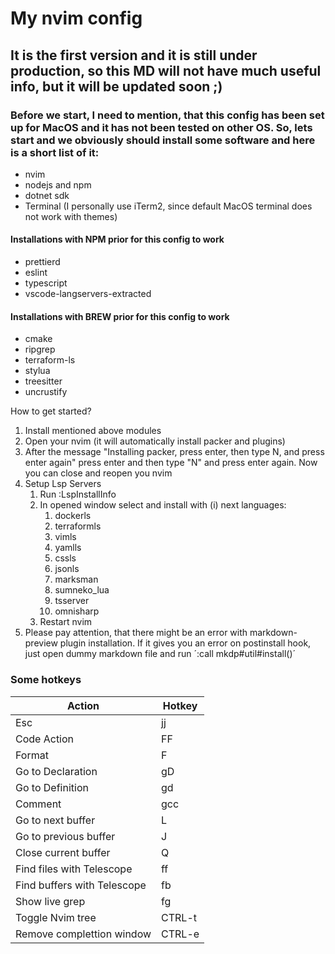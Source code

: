 # My nvim config

## It is the first version and it is still under production, so this MD will not have much useful info, but it will be updated soon ;)

### Before we start, I need to mention, that this config has been set up for MacOS and it has not been tested on other OS. So, lets start and we obviously should install some software and here is a short list of it:

- nvim
- nodejs and npm
- dotnet sdk
- Terminal (I personally use iTerm2, since default MacOS terminal does not work with themes)

#### Installations with NPM prior for this config to work

- prettierd
- eslint
- typescript
- vscode-langservers-extracted

#### Installations with BREW prior for this config to work

- cmake
- ripgrep
- terraform-ls
- stylua
- treesitter
- uncrustify

How to get started?

1. Install mentioned above modules
2. Open your nvim (it will automatically install packer and plugins)
3. After the message "Installing packer, press enter, then type N, and press enter again" press enter and then type "N" and press enter again. Now you can close and reopen you nvim
4. Setup Lsp Servers
   1. Run :LspInstallInfo
   2. In opened window select and install with (i) next languages:
      1. dockerls
      2. terraformls
      3. vimls
      4. yamlls
      5. cssls
      6. jsonls
      7. marksman
      8. sumneko_lua
      9. tsserver
      10. omnisharp
   3. Restart nvim
5. Please pay attention, that there might be an error with markdown-preview plugin installation. If it gives you an error on postinstall hook, just open dummy markdown file and run ´:call mkdp#util#install()´

### Some hotkeys

| Action                      | Hotkey |
| --------------------------- | ------ |
| Esc                         | jj     |
| Code Action                 | FF     |
| Format                      | F      |
| Go to Declaration           | gD     |
| Go to Definition            | gd     |
| Comment                     | gcc    |
| Go to next buffer           | L      |
| Go to previous buffer       | J      |
| Close current buffer        | Q      |
| Find files with Telescope   | ff     |
| Find buffers with Telescope | fb     |
| Show live grep              | fg     |
| Toggle Nvim tree            | CTRL-t |
| Remove complettion window   | CTRL-e |

